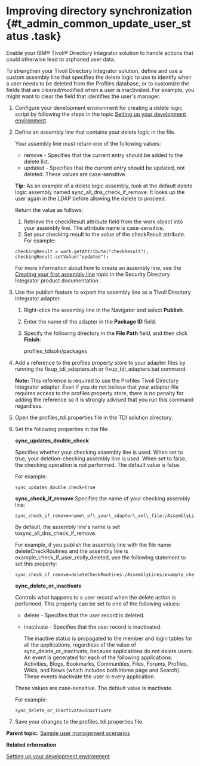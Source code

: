 # Improving directory synchronization {#t_admin_common_update_user_status .task}

Enable your IBM® Tivoli® Directory Integrator solution to handle actions that could otherwise lead to orphaned user data.

To strengthen your Tivoli Directory Integrator solution, define and use a custom assembly line that specifies the delete logic to use to identify when a user needs to be deleted from the Profiles database, or to customize the fields that are cleared/modified when a user is inactivated. For example, you might want to clear the field that identifies the user's manager.

1.  Configure your development environment for creating a delete logic script by following the steps in the topic [Setting up your development environment](t_admin_profiles_config_tdi_dev_environment.md#).

2.  Define an assembly line that contains your delete logic in the file.

    Your assembly line must return one of the following values:

    -   remove - Specifies that the current entry should be added to the delete list.
    -   updated - Specifies that the current entry should be updated, not deleted.
    These values are case-sensitive.

    **Tip:** As an example of a delete logic assembly, look at the default delete logic assembly named sync\_all\_dns\_check\_if\_remove. It looks up the user again in the LDAP before allowing the delete to proceed.

    Return the value as follows:

    1.  Retrieve the checkResult attribute field from the work object into your assembly line. The attribute name is case-sensitive.
    2.  Set your checking result to the value of the checkResult attribute.
    For example:

    ```
    checkingResult = work.getAttribute("checkResult");
    checkingResult.setValue("updated");
    ```

    For more information about how to create an assembly line, see the [Creating your first assembly line](https://www.ibm.com/docs/sdi/7.2.0?topic=integrator-creating-your-first-assemblyline) topic in the Security Directory Integrator product documentation.

3.  Use the publish feature to export the assembly line as a Tivoli Directory Integrator adapter.

    1.  Right-click the assembly line in the Navigator and select **Publish**.

    2.  Enter the name of the adapter in the **Package ID** field.

    3.  Specify the following directory in the **File Path** field, and then click **Finish**:

        profiles\_tdisoln/packages

4.  Add a reference to the profiles property store to your adapter files by running the fixup\_tdi\_adapters.sh or fixup\_tdi\_adapters.bat command.

    **Note:** This reference is required to use the Profiles Tivoli Directory Integrator adapter. Even if you do not believe that your adapter file requires access to the profiles property store, there is no penalty for adding the reference so it is strongly advised that you run this command regardless.

5.  Open the profiles\_tdi.properties file in the TDI solution directory.

6.  Set the following properties in the file:

    **sync\_updates\_double\_check**
    
    Specifies whether your checking assembly line is used. When set to true, your deletion-checking assembly line is used. When set to false, the checking operation is not performed. The default value is false.

    For example:

    ```
    sync_updates_double_check=true
    ```

    **sync\_check\_if\_remove**
    Specifies the name of your checking assembly line:

    ```
    sync_check_if_remove=name\_of\_your\_adapter\_xml\_file:/AssemblyLines/name\_of\_your\_assemblyline
    ```

    By default, the assembly line's name is set tosync\_all\_dns\_check\_if\_remove.

    For example, if you publish the assembly line with the file name deleteCheckRoutines and the assembly line is example\_check\_if\_user\_really\_deleted, use the following statement to set this property:

    ```
    sync_check_if_remove=deleteCheckRoutines:/AssemblyLines/example_check_if_user_really_deleted
    ```

    **sync\_delete\_or\_inactivate**
    
    Controls what happens to a user record when the delete action is performed. This property can be set to one of the following values:

    -   delete - Specifies that the user record is deleted.
    -   inactivate - Specifies that the user record is inactivated.

        The inactive status is propagated to the member and login tables for all the applications, regardless of the value of sync\_delete\_or\_inactivate, because applications do not delete users. An event is generated for each of the following applications: Activities, Blogs, Bookmarks, Communities, Files, Forums, Profiles, Wikis, and News \(which includes both Home page and Search\). These events inactivate the user in every application.

    These values are case-sensitive. The default value is inactivate.

    For example:

    ```
    sync_delete_or_inactivate=inactivate
    ```

7.  Save your changes to the profiles\_tdi.properties file.


**Parent topic:** [Sample user management scenarios](../admin/c_admin_common_managing_user_scenarios.md)

**Related information**  


[Setting up your development environment](../admin/t_admin_profiles_config_tdi_dev_environment.md)


